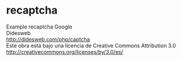 # recaptcha
Example recaptcha Google<br>
Didesweb<br>
http://didesweb.com/php/captcha<br>
Este obra está bajo una licencia de Creative Commons Attribution 3.0<br>
http://creativecommons.org/licenses/by/3.0/es/<br>
